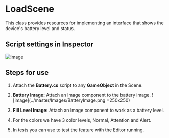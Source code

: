 # LoadScene
This class provides resources for implementing an interface that shows the device's battery level and status.

## Script settings in Inspector
![image](../master/Images/Example.png)

## Steps for use
1. Attach the **Battery.cs** script to any **GameObject** in the Scene.

2. **Battery Image:** Attach an Image component to the battery image.
![image](../master/Images/BatteryImage.png =250x250)

3. **Fill Level Image:** Attach an Image component to work as a battery level.

4. For the colors we have 3 color levels, Normal, Attention and Alert.

5. In tests you can use to test the feature with the Editor running.



